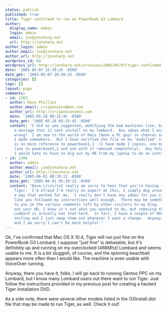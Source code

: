 ```yaml
---
status: publish
published: true
title: Tiger confirmed to run on PowerBook G3 Lombard
author:
  display_name: admin
  login: admin
  email: jon@jonsharp.net
  url: http://jonsharp.net
author_login: admin
author_email: jon@jonsharp.net
author_url: http://jonsharp.net
wordpress_id: 64
wordpress_url: http://jonsharp.net/archives/2005/05/07/tiger-confirmed-to-run-on-powerbook-g3-lombard/
date: '2005-05-07 15:30:25 -0500'
date_gmt: '2005-05-07 20:30:25 -0500'
categories: []
tags: []
layout: page
comments:
- id: 2363
  author: Dave Phillips
  author_email: crisponions@msn.com
  author_url: http://crisponionsmsn.com
  date: '2005-05-28 00:15:45 -0500'
  date_gmt: '2005-05-28 05:15:45 -0500'
  content: "I did as you suggested, modifying the bad machines line, but I still get
    a message that it cant install on my lombard.  Any ideas what I might be doing
    wrong?  I am new to the world of Macs (been a PC guy) so chances are its a mistake
    I made somewhere.  But I have verified the file on my 'modified' cd and there
    is no more reference to powerbook1,1  (I have made 2 copies, one modifying the
    line to powerbook3,1 and one with it removed completely).  Any help would be appriciated
    I would hate to have to dig out my HD from my laptop to do an install.\r\n\r\nThanks"
- id: 2386
  author: admin
  author_email: jon@jonsharp.net
  author_url: http://jonsharp.net
  date: '2005-06-01 00:39:13 -0500'
  date_gmt: '2005-06-01 05:39:13 -0500'
  content: "Dave,\r\n\r\nI really am sorry to hear that you're having trouble installing
    Tiger.  I'm afraid I'm really no expert at this, I simply dug around and found
    a way that worked for me.  I really don't have any ideas for you since it sounds
    like you followed my instructions well enough.  There may be something useful
    to you in the various comments left by other visitors to my blog.  As for digging
    out your HD, I know it's not what you wanted to do, but removing the HD in the
    Lombard is actually not that hard.  In fact, I have a couple of HDs I use for
    testing and I just swap them out whenever I want a change.  Anyway, best of luck
    and I am sorry I can't be more helpful."
---
```

Ok, I've confirmed that Mac OS X 10.4, Tiger will run just fine on the PowerBook G3 Lombard.  I suppose "just fine" is debatable, but it's definitely up and running on my overclocked (466Mhz) Lombard and seems usable to me.  It is a bit sluggish, of course, and the spinning beachball appears more often than I would like.  The machine is even usable with VoiceOver running.

Anyway, there you have it, folks.  I will go back to running Gentoo PPC on my Lombard, but I know many Lombard users out there want to run Tiger.  Just follow the instructions provided in my previous post for creating a hacked Tiger installation DVD.

As a side note, there were several other models listed in the OSInstall.dist file that may be made to run Tiger, as well.  Check it out!
